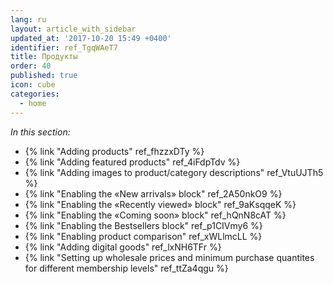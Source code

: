 ```yaml
---
lang: ru
layout: article_with_sidebar
updated_at: '2017-10-20 15:49 +0400'
identifier: ref_TgqWAeT7
title: Продукты
order: 40
published: true
icon: cube
categories:
  - home
---
```

_In this section:_

*   {% link "Adding products" ref_fhzzxDTy %}
*   {% link "Adding featured products" ref_4iFdpTdv %}
*   {% link "Adding images to product/category descriptions" ref_VtuUJTh5 %}
*   {% link "Enabling the «New arrivals» block" ref_2A50nkO9 %}
*   {% link "Enabling the «Recently viewed» block" ref_9aKsqqeK %}
*   {% link "Enabling the «Coming soon» block" ref_hQnN8cAT %}
*   {% link "Enabling the Bestsellers block" ref_p1CIVmy6 %}
*   {% link "Enabling product comparison" ref_xWLlmcLL %}
*   {% link "Adding digital goods" ref_lxNH6TFr %}
*   {% link "Setting up wholesale prices and minimum purchase quantites for different membership levels" ref_ttZa4qgu %}
